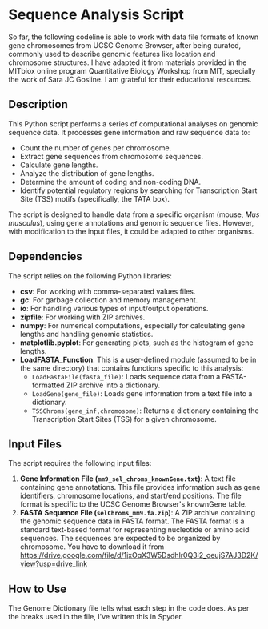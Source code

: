 # Sequence Analysis Script
 
So far, the following codeline is able to work with data file formats of known gene chromosomes from UCSC Genome Browser, after being curated, commonly used to describe genomic features like location and chromosome structures. I have adapted it from materials provided in the MITbiox online program Quantitative Biology Workshop from MIT, specially the work of Sara JC Gosline. I am grateful for their educational resources.


## Description

This Python script performs a series of computational analyses on genomic sequence data. It processes gene information and raw sequence data to:

* Count the number of genes per chromosome.
* Extract gene sequences from chromosome sequences.
* Calculate gene lengths.
* Analyze the distribution of gene lengths.
* Determine the amount of coding and non-coding DNA.
* Identify potential regulatory regions by searching for Transcription Start Site (TSS) motifs (specifically, the TATA box).

The script is designed to handle data from a specific organism (mouse, *Mus musculus*), using gene annotations and genomic sequence files.  However, with modification to the input files, it could be adapted to other organisms.

## Dependencies

The script relies on the following Python libraries:

* **csv**: For working with comma-separated values files.
* **gc**: For garbage collection and memory management.
* **io**: For handling various types of input/output operations.
* **zipfile**: For working with ZIP archives.
* **numpy**: For numerical computations, especially for calculating gene lengths and handling genomic statistics.
* **matplotlib.pyplot**: For generating plots, such as the histogram of gene lengths.
* **LoadFASTA_Function**: This is a user-defined module (assumed to be in the same directory) that contains functions specific to this analysis:
    * `LoadFastaFile(fasta_file)`: Loads sequence data from a FASTA-formatted ZIP archive into a dictionary.
    * `LoadGene(gene_file)`:  Loads gene information from a text file into a dictionary.
    * `TSSChroms(gene_inf,chromosome)`: Returns a dictionary containing the Transcription Start Sites (TSS) for a given chromosome.

## Input Files

The script requires the following input files:

1.  **Gene Information File (`mm9_sel_chroms_knownGene.txt`)**: A text file containing gene annotations.  This file provides information such as gene identifiers, chromosome locations, and start/end positions.  The file format is specific to the UCSC Genome Browser's knownGene table.
2.  **FASTA Sequence File (`selChroms_mm9.fa.zip`)**: A ZIP archive containing the genomic sequence data in FASTA format.  The FASTA format is a standard text-based format for representing nucleotide or amino acid sequences.  The sequences are expected to be organized by chromosome. You have to download it from https://drive.google.com/file/d/1jxOqX3W5Dsdhlr0Q3i2_oeujS7AJ3D2K/view?usp=drive_link

## How to Use

The Genome Dictionary file tells what each step in the code does. As per the breaks used in the file, I've written this in Spyder. 
